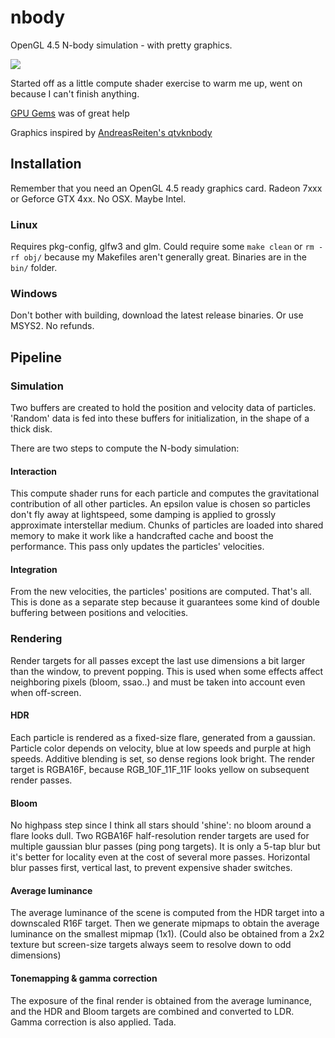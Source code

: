 # nbody
OpenGL 4.5 N-body simulation - with pretty graphics.

![](http://i.imgur.com/drzi33P.jpg)

Started off as a little compute shader exercise to warm me up, went on because I can't finish anything.

[GPU Gems](http://http.developer.nvidia.com/GPUGems3/gpugems3_ch31.html) was of great help

Graphics inspired by [AndreasReiten's qtvknbody](https://github.com/AndreasReiten/qtvknbody/)

## Installation
Remember that you need an OpenGL 4.5 ready graphics card. Radeon 7xxx or Geforce GTX 4xx. No OSX. Maybe Intel.
### Linux
Requires pkg-config, glfw3 and glm. Could require some `make clean` or `rm -rf obj/` because my Makefiles aren't generally great. Binaries are in the `bin/` folder.
### Windows
Don't bother with building, download the latest release binaries. Or use MSYS2. No refunds.

## Pipeline

### Simulation
Two buffers are created to hold the position and velocity data of particles. 'Random' data is fed into these buffers for initialization, in the shape of a thick disk.

There are two steps to compute the N-body simulation:
#### Interaction
This compute shader runs for each particle and computes the gravitational contribution of all other particles. An epsilon value is chosen so particles don't fly away at lightspeed, some damping is applied to grossly approximate interstellar medium. Chunks of particles are loaded into shared memory to make it work like a handcrafted cache and boost the performance. This pass only updates the particles' velocities.
#### Integration
From the new velocities, the particles' positions are computed. That's all. This is done as a separate step because it guarantees some kind of double buffering between positions and velocities.

### Rendering
Render targets for all passes except the last use dimensions a bit larger than the window, to prevent popping. This is used when some effects affect neighboring pixels (bloom, ssao..) and must be taken into account even when off-screen.
#### HDR
Each particle is rendered as a fixed-size flare, generated from a gaussian. Particle color depends on velocity, blue at low speeds and purple at high speeds. Additive blending is set, so dense regions look bright. The render target is RGBA16F, because RGB_10F_11F_11F looks yellow on subsequent render passes.

#### Bloom
No highpass step since I think all stars should 'shine': no bloom around a flare looks dull. Two RGBA16F half-resolution render targets are used for multiple gaussian blur passes (ping pong targets). It is only a 5-tap blur but it's better for locality even at the cost of several more passes. Horizontal blur passes first, vertical last, to prevent expensive shader switches.

#### Average luminance
The average luminance of the scene is computed from the HDR target into a downscaled R16F target. Then we generate mipmaps to obtain the average luminance on the smallest mipmap (1x1). (Could also be obtained from a 2x2 texture but screen-size targets always seem to resolve down to odd dimensions)

#### Tonemapping & gamma correction
The exposure of the final render is obtained from the average luminance, and the HDR and Bloom targets are combined and converted to LDR. Gamma correction is also applied. Tada.



